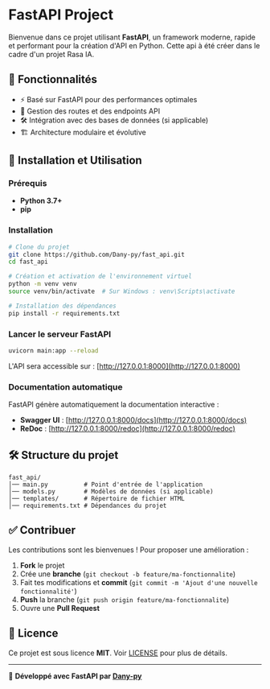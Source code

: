 # FastAPI Project

Bienvenue dans ce projet utilisant **FastAPI**, un framework moderne, rapide et performant pour la création d'API en Python.
Cette api à été créer dans le cadre d'un projet Rasa IA.

## 📌 Fonctionnalités
- ⚡ Basé sur FastAPI pour des performances optimales
- 📂 Gestion des routes et des endpoints API
- 🛠️ Intégration avec des bases de données (si applicable)
- 🏗️ Architecture modulaire et évolutive

## 🚀 Installation et Utilisation

### Prérequis
- **Python 3.7+**
- **pip**

### Installation
```sh
# Clone du projet
git clone https://github.com/Dany-py/fast_api.git
cd fast_api

# Création et activation de l'environnement virtuel
python -m venv venv
source venv/bin/activate  # Sur Windows : venv\Scripts\activate

# Installation des dépendances
pip install -r requirements.txt
```

### Lancer le serveur FastAPI
```sh
uvicorn main:app --reload
```

L'API sera accessible sur : [http://127.0.0.1:8000](http://127.0.0.1:8000)

### Documentation automatique
FastAPI génère automatiquement la documentation interactive :
- **Swagger UI** : [http://127.0.0.1:8000/docs](http://127.0.0.1:8000/docs)
- **ReDoc** : [http://127.0.0.1:8000/redoc](http://127.0.0.1:8000/redoc)

## 🛠️ Structure du projet
```
fast_api/
│── main.py          # Point d'entrée de l'application
│── models.py        # Modèles de données (si applicable)
│── templates/       # Répertoire de fichier HTML
│── requirements.txt # Dépendances du projet
```

## ✅ Contribuer
Les contributions sont les bienvenues ! Pour proposer une amélioration :
1. **Fork** le projet
2. Crée une **branche** (`git checkout -b feature/ma-fonctionnalite`)
3. Fait tes modifications et **commit** (`git commit -m 'Ajout d'une nouvelle fonctionnalité'`)
4. **Push** la branche (`git push origin feature/ma-fonctionnalite`)
5. Ouvre une **Pull Request**

## 📜 Licence
Ce projet est sous licence **MIT**. Voir [LICENSE](LICENSE) pour plus de détails.

---

🚀 **Développé avec FastAPI par [Dany-py](https://github.com/Dany-py)**

